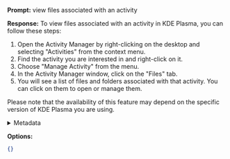 **Prompt:**
view files associated with an activity


**Response:**
To view files associated with an activity in KDE Plasma, you can follow these steps:

1. Open the Activity Manager by right-clicking on the desktop and selecting "Activities" from the context menu.
2. Find the activity you are interested in and right-click on it.
3. Choose "Manage Activity" from the menu.
4. In the Activity Manager window, click on the "Files" tab.
5. You will see a list of files and folders associated with that activity. You can click on them to open or manage them.

Please note that the availability of this feature may depend on the specific version of KDE Plasma you are using.

<details><summary>Metadata</summary>

- Duration: 3805 ms
- Datetime: 2023-08-28T12:35:17.260142
- Model: gpt-3.5-turbo-0613

</details>

**Options:**
```json
{}
```

